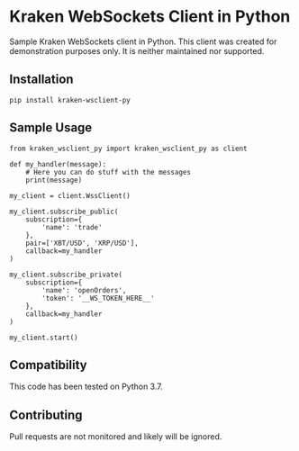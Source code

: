 # Kraken WebSockets Client in Python

Sample Kraken WebSockets client in Python.  This client was created for
demonstration purposes only.  It is neither maintained nor supported.

## Installation

    pip install kraken-wsclient-py

## Sample Usage

    from kraken_wsclient_py import kraken_wsclient_py as client

    def my_handler(message):
        # Here you can do stuff with the messages
        print(message)

    my_client = client.WssClient()

    my_client.subscribe_public(
        subscription={
            'name': 'trade'
        },
        pair=['XBT/USD', 'XRP/USD'],
        callback=my_handler
    )

    my_client.subscribe_private(
        subscription={
            'name': 'openOrders',
            'token': '__WS_TOKEN_HERE__'
        },
        callback=my_handler
    )

    my_client.start()


## Compatibility

This code has been tested on Python 3.7.

## Contributing

Pull requests are not monitored and likely will be ignored.

